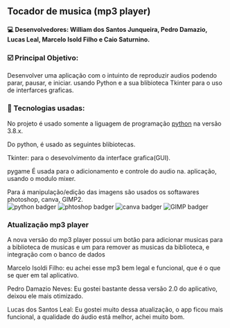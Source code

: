 ﻿## Tocador de musica (mp3 player)

#### :computer:  Desenvolvedores: William dos Santos Junqueira, Pedro Damazio, Lucas Leal, Marcelo Isold Filho e Caio Saturnino.
           
### :ballot_box_with_check: Principal Objetivo: 
<P>
Desenvolver uma aplicação com o intuinto de reproduzir audios podendo parar, pausar, e iniciar. usando Python e a sua blibioteca Tkinter para o uso de interfarces graficas.</p>
  
### :wrench: Tecnologias usadas:
<p>
No projeto é usado somente a liguagem de programação <a href="https://www.python.org/">python</a> na versão 3.8.x.</p>
<p>
Do python, é usado as seguintes blibiotecas.

Tkinter:  para o desevolvimento da interface grafica(GUI).

pygame É usada para o adicionamento e controle do audio na. aplicação, usando o modulo mixer.
</p>

<p> Para á manipulação/edição das imagens são usados os softawares photoshop, canva, GIMP2.
<br>
<img src="https://img.shields.io/badge/Python-3776AB?style=for-the-badge&logo=python&logoColor=white" alt="python badger">
<img src="https://img.shields.io/badge/Adobe%20Photoshop-31A8FF?style=for-the-badge&logo=Adobe%20Photoshop&logoColor=black" alt="phtoshop badger">
<img src="https://img.shields.io/badge/Canva-%2300C4CC.svg?&style=for-the-badge&logo=Canva&logoColor=white" alt="canva badger">
<img src="https://img.shields.io/badge/gimp-5C5543?style=for-the-badge&logo=gimp&logoColor=white" alt="GIMP badger">

### Atualização mp3 player


<p>A nova versão do mp3 player possui um botão para adicionar musicas para a biblioteca de musicas e um para
 remover as musicas da biblioteca, e integração com o banco de dados  </p>



Marcelo Isoldi Filho: eu achei esse mp3 bem legal e funcional, que é o que se quer em tal aplicativo.

Pedro Damazio Neves: Eu gostei bastante dessa versão 2.0 do aplicativo, deixou ele mais otimizado.

Lucas dos Santos Leal: Eu gostei muito dessa atualização, o app ficou mais funcional, a qualidade do áudio está melhor, achei muito bom.